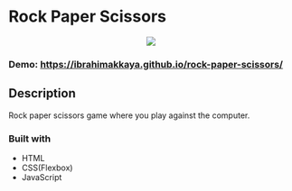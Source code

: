 # Rock Paper Scissors



<div align="center">
  <kbd>
    <img src="https://user-images.githubusercontent.com/71381757/155856170-87fcb6da-517b-4e71-af48-57a2ca0dc119.png" />
  </kbd>
</div>

### Demo: https://ibrahimakkaya.github.io/rock-paper-scissors/

## Description

Rock paper scissors game where you play against the computer.

### Built with

- HTML
- CSS(Flexbox)
- JavaScript
